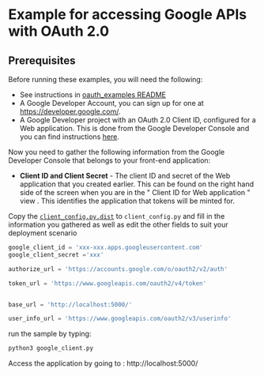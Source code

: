 
# Example for accessing Google APIs with OAuth 2.0

## Prerequisites

Before running these examples, you will need the following:

* See instructions in [oauth_examples README](../README.md)
* A Google Developer Account, you can sign up for one at https://developer.google.com/.
* A Google Developer project with an OAuth 2.0 Client ID, configured for a Web application. This is done from the Google Developer Console and you can find instructions [here](https://developers.google.com/identity/protocols/oauth2). 



Now you need to gather the following information from the Google Developer Console that belongs to your front-end application:
- **Client ID and Client Secret**  - The client ID and secret of the Web application that you created earlier. This can be found on the  right hand side of the screen when you are in the " Client ID for Web application " view . This identifies the application that tokens will be minted for.

Copy the [`client_config.py.dist`](client_config.py.dist) to `client_config.py` and fill in the information you gathered as well as edit the other fields to suit your deployment scenario

```python
google_client_id = 'xxx-xxx.apps.googleusercontent.com'
google_client_secret ='xxx'

authorize_url = 'https://accounts.google.com/o/oauth2/v2/auth'

token_url = 'https://www.googleapis.com/oauth2/v4/token'


base_url = 'http://localhost:5000/'

user_info_url = 'https://www.googleapis.com/oauth2/v3/userinfo' 
```

run the sample by typing:

``` bash
python3 google_client.py
```
Access the application by going to : http://localhost:5000/
